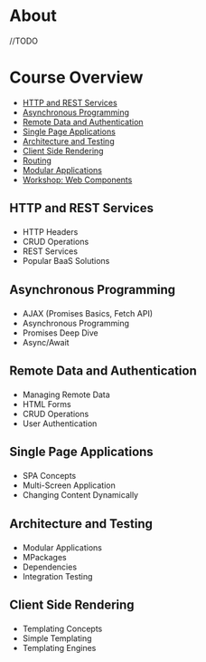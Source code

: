 # About

//TODO

# Course Overview

- <a href="#HTTP">HTTP and REST Services</a>
- <a href="#AP">Asynchronous Programming</a>
- <a href="#RDA">Remote Data and Authentication</a>
- <a href="#SPA">Single Page Applications</a>
- <a href="#ARCHT">Architecture and Testing</a>
- <a href="#CSR">Client Side Rendering</a>
- <a href="#ROUT">Routing</a>
- <a href="#MODAPP">Modular Applications</a>
- <a href="#WWCOMP">Workshop: Web Components</a>


## <p id="HTTP">HTTP and REST Services</p>
- HTTP Headers
- CRUD Operations
- REST Services
- Popular BaaS Solutions

## <p id="AP">Asynchronous Programming</p>
- AJAX (Promises Basics, Fetch API)
- Asynchronous Programming
- Promises Deep Dive
- Async/Await

## <p id="RDA">Remote Data and Authentication</p>
- Managing Remote Data
- HTML Forms
- CRUD Operations
- User Authentication

## <p id="SPA">Single Page Applications</p>
- SPA Concepts
- Multi-Screen Application
- Changing Content Dynamically

## <p id="ARCHT">Architecture and Testing</p>
- Modular Applications
- MPackages
- Dependencies
- Integration Testing

## <p id="CSR">Client Side Rendering</p>
- Templating Concepts
- Simple Templating
- Templating Engines
